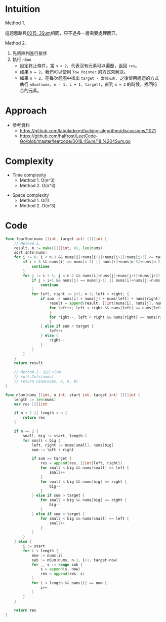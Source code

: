 # Intuition
Method 1. 

這題思路與[0015. 3Sum](https://github.com/POABOB/leetcode/tree/main/0015.%203Sum)相同，只不過多一層需要處理而已。

Method 2. 

1. 先將陣列進行排序
2. 執行 `nSum`
	- 設定終止條件，當 `n < 2`，代表沒有元素可以遍歷，返回 `res`。
	- 如果 `n = 2`，我們可以使用 `Tow Pointer` 的方式來解決。
	- 如果 `n > 2`，在每次迴圈中找出 `target - 當前元素`，之後使用遞迴的方式執行 `nSum(nums, n - 1, i + 1, target)`，直到 `n = 2` 的時候，找回符合的元素。

<!-- Describe your first thoughts on how to solve this problem. -->

# Approach
- 參考資料
    - https://github.com/labuladong/fucking-algorithm/discussions/1021
    - https://github.com/halfrost/LeetCode-Go/blob/master/leetcode/0018.4Sum/18.%204Sum.go
<!-- Describe your approach to solving the problem. -->

# Complexity
- Time complexity
    - Method 1. O(n^3)
    - Method 2. O(n^3)
<!-- Add your time complexity here, e.g. $$O(n)$$ -->

- Space complexity 
    - Method 1. O(1)
    - Method 2. O(n^3)
<!-- Add your space complexity here, e.g. $$O(n)$$ -->

# Code
```go
func fourSum(nums []int, target int) [][]int {
	// Method 1.
	result, n := make([][]int, 0), len(nums)
	sort.Ints(nums)
	for i := 0; i < n-3 && nums[i]+nums[i+1]+nums[i+2]+nums[i+3] <= target; i++ {
		if i > 0 && nums[i] == nums[i-1] || nums[i]+nums[n-3]+nums[n-2]+nums[n-1] < target {
			continue
		}
		for j := i + 1; j < n-2 && nums[i]+nums[j]+nums[j+1]+nums[j+2] <= target; j++ {
			if j > i+1 && nums[j] == nums[j-1] || nums[i]+nums[j]+nums[n-2]+nums[n-1] < target {
				continue
			}
			for left, right := j+1, n-1; left < right; {
				if sum := nums[i] + nums[j] + nums[left] + nums[right]; sum == target {
					result = append(result, []int{nums[i], nums[j], nums[left], nums[right]})
					for left++; left < right && nums[left] == nums[left-1]; left++ {
					}
					for right--; left < right && nums[right] == nums[right+1]; right-- {
					}
				} else if sum < target {
					left++
				} else {
					right--
				}
			}
		}
	}
	return result

	// Method 2. 公式 nSum
	// sort.Ints(nums)
	// return nSum(nums, 4, 0, 0)
}

func nSum(nums []int, n int, start int, target int) [][]int {
	length := len(nums)
	var res [][]int

	if n < 2 || length < n {
		return res
	}

	if n == 2 {
		small, big := start, length-1
		for small < big {
			left, right := nums[small], nums[big]
			sum := left + right

			if sum == target {
				res = append(res, []int{left, right})
				for small < big && nums[small] == left {
					small++
				}
				for small < big && nums[big] == right {
					big--
				}
			} else if sum > target {
				for small < big && nums[big] == right {
					big--
				}
			} else if sum < target {
				for small < big && nums[small] == left {
					small++
				}
			}
		}
	} else {
		i := start
		for i < length {
			now := nums[i]
			sub := nSum(nums, n-1, i+1, target-now)
			for _, s := range sub {
				s = append(s, now)
				res = append(res, s)
			}
			for i < length && nums[i] == now {
				i++
			}
		}
	}

	return res
}
```